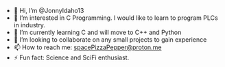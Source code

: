 - 👋 Hi, I’m @JonnyIdaho13
- 👀 I’m interested in C Programming.  I would like to learn to program PLCs in industry.
- 🌱 I’m currently learning C and will move to C++ and Python
- 💞️ I’m looking to collaborate on any small projects to gain experience
- 📫 How to reach me: spacePizzaPepper@proton.me
- ⚡ Fun fact: Science and SciFi enthusiast.

<!---
JonnyIdaho13/JonnyIdaho13 is a ✨ special ✨ repository because its `README.md` (this file) appears on your GitHub profile.
You can click the Preview link to take a look at your changes.
--->
